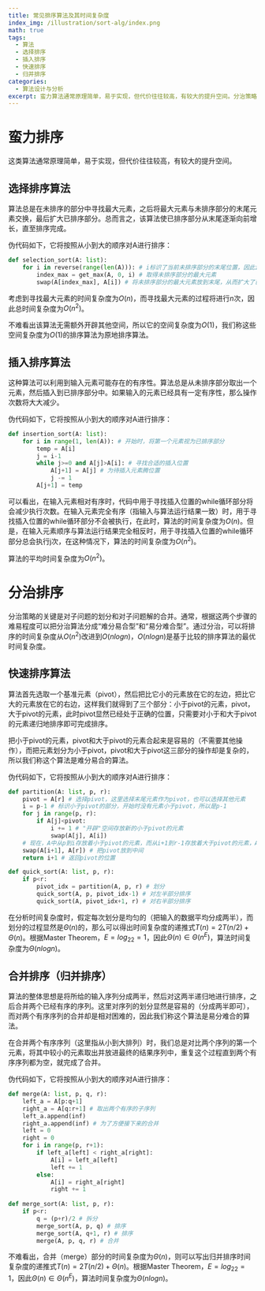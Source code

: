 ```yaml
---
title: 常见排序算法及其时间复杂度
index_img: /illustration/sort-alg/index.png
math: true
tags:
  - 算法
  - 选择排序
  - 插入排序
  - 快速排序
  - 归并排序
categories:
  - 算法设计与分析
excerpt: 蛮力算法通常原理简单，易于实现，但代价往往较高，有较大的提升空间。分治策略往往可以提高算法的效率，分治策略的关键是对子问题的划分和对子问题解的合并。通常，根据这两个步骤的难易程度可以把分治算法分成“难分易合型”和“易分难合型”。
---
```


# 蛮力排序

这类算法通常原理简单，易于实现，但代价往往较高，有较大的提升空间。

## 选择排序算法

算法总是在未排序的部分中寻找最大元素，之后将最大元素与未排序部分的末尾元素交换，最后扩大已排序部分。总而言之，该算法使已排序部分从末尾逐渐向前增长，直至排序完成。

伪代码如下，它将按照从小到大的顺序对A进行排序：

```python
def selection_sort(A: list):
    for i in reverse(range(len(A))): # i标识了当前未排序部分的末尾位置，因此i是逐步减小的
        index_max = get_max(A, 0, i) # 取得未排序部分的最大元素
        swap(A[index_max], A[i]) # 将未排序部分的最大元素放到末尾，从而扩大了已排序部分
```

考虑到寻找最大元素的时间复杂度为$O(n)$，而寻找最大元素的过程将进行$n$次，因此总时间复杂度为$O(n^2)$。

不难看出该算法无需额外开辟其他空间，所以它的空间复杂度为$O(1)$，我们称这些空间复杂度为$O(1)$的排序算法为原地排序算法。

## 插入排序算法

这种算法可以利用到输入元素可能存在的有序性。算法总是从未排序部分取出一个元素，然后插入到已排序部分中。如果输入的元素已经具有一定有序性，那么操作次数将大大减少。

伪代码如下，它将按照从小到大的顺序对A进行排序：

```python
def insertion_sort(A: list):
    for i in range(1, len(A)): # 开始时，将第一个元素视为已排序部分
        temp = A[i]
        j = i-1
        while j>=0 and A[j]>A[i]: # 寻找合适的插入位置
            A[j+1] = A[j] # 为待插入元素腾位置
            j -= 1
        A[j+1] = temp
```

可以看出，在输入元素相对有序时，代码中用于寻找插入位置的while循环部分将会减少执行次数。在输入元素完全有序（指输入与算法运行结果一致）时，用于寻找插入位置的while循环部分不会被执行，在此时，算法的时间复杂度为$O(n)$。但是，在输入元素顺序与算法运行结果完全相反时，用于寻找插入位置的while循环部分总会执行j次，在这种情况下，算法的时间复杂度为$O(n^2)$。

算法的平均时间复杂度为$O(n^2)$。

# 分治排序

分治策略的关键是对子问题的划分和对子问题解的合并。通常，根据这两个步骤的难易程度可以把分治算法分成“难分易合型”和“易分难合型”。通过分治，可以将排序的时间复杂度从$O(n^2)$改进到$O(nlogn)$，$O(nlogn)$是基于比较的排序算法的最优时间复杂度。

## 快速排序算法

算法首先选取一个基准元素（pivot），然后把比它小的元素放在它的左边，把比它大的元素放在它的右边，这样我们就得到了三个部分：小于pivot的元素，pivot，大于pivot的元素，此时pivot显然已经处于正确的位置，只需要对小于和大于pivot的元素递归地排序即可完成排序。

把小于pivot的元素，pivot和大于pivot的元素合起来是容易的（不需要其他操作），而把元素划分为小于pivot，pivot和大于pivot这三部分的操作却是复杂的，所以我们称这个算法是难分易合的算法。

伪代码如下，它将按照从小到大的顺序对A进行排序：

```python
def partition(A: list, p, r):
    pivot = A[r] # 选择pivot，这里选择末尾元素作为pivot，也可以选择其他元素
    i = p-1 # 标识小于pivot的部分，开始时没有元素小于pivot，所以是p-1
    for j in range(p, r):
        if A[j]<pivot:
            i += 1 # "开辟"空间存放新的小于pivot的元素
            swap(A[j], A[i])
    # 现在，A中从p到i存放着小于pivot的元素，而从i+1到r-1存放着大于pivot的元素，A[r]存放着pivot
    swap(A[i+1], A[r]) # 把pivot放到中间
    return i+1 # 返回pivot的位置

def quick_sort(A: list, p, r):
    if p<r:
        pivot_idx = partition(A, p, r) # 划分
        quick_sort(A, p, pivot_idx-1) # 对左半部分排序
        quick_sort(A, pivot_idx+1, r) # 对右半部分排序
```

在分析时间复杂度时，假定每次划分是均匀的（把输入的数据平均分成两半），而划分的过程显然是$\Theta(n)$的，那么可以得出时间复杂度的递推式$T(n)=2T(n/2)+\Theta(n)$。根据Master Theorem，$E=log_22=1$，因此$\Theta(n)\in\Theta(n^E)$，算法时间复杂度为$\Theta(nlogn)$。

## 合并排序（归并排序）

算法的整体思想是将所给的输入序列分成两半，然后对这两半递归地进行排序，之后合并两个已经有序的序列。这里对序列的划分显然是容易的（分成两半即可），而对两个有序序列的合并却是相对困难的，因此我们称这个算法是易分难合的算法。

在合并两个有序序列（这里指从小到大排列）时，我们总是对比两个序列的第一个元素，将其中较小的元素取出并放进最终的结果序列中，重复这个过程直到两个有序序列都为空，就完成了合并。

伪代码如下，它将按照从小到大的顺序对A进行排序：

```python
def merge(A: list, p, q, r):
    left_a = A[p:q+1]
    right_a = A[q:r+1] # 取出两个有序的子序列
    left_a.append(inf)
    right_a.append(inf) # 为了方便接下来的合并
    left = 0
    right = 0
    for i in range(p, r+1):
        if left_a[left] < right_a[right]:
            A[i] = left_a[left]
            left += 1
        else:
            A[i] = right_a[right]
            right += 1
  
def merge_sort(A: list, p, r):
    if p<r:
        q = (p+r)/2 # 拆分
        merge_sort(A, p, q) # 排序
        merge_sort(A, q+1, r) # 排序
        merge(A, p, q, r) # 合并
```

不难看出，合并（merge）部分的时间复杂度为$\Theta(n)$，则可以写出归并排序时间复杂度的递推式$T(n)=2T(n/2)+\Theta(n)$。根据Master Theorem，$E=log_22=1$，因此$\Theta(n)\in\Theta(n^E)$，算法时间复杂度为$\Theta(nlogn)$。